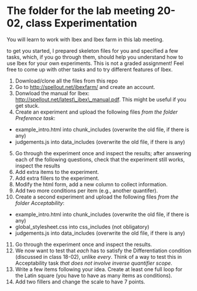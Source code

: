 # The folder for the lab meeting 20-02, class Experimentation

You will learn to work with Ibex and Ibex farm in this lab meeting.

to get you started, I prepared skeleton files for you and specified a few tasks, which, if you go through them, should help you understand how to use Ibex for your own experiments. This is not a graded assignment! Feel free to come up with other tasks and to try different features of Ibex.

1. Download/clone all the files from this repo
2. Go to http://spellout.net/ibexfarm/ and create an account.
3. Donwload the manual for Ibex: http://spellout.net/latest\_ibex\_manual.pdf. This might be useful if you get stuck.
4. Create an experiment and upload the following files *from the folder Preference task*:
- example\_intro.html into chunk\_includes (overwrite the old file, if there is any)
- judgements.js into data\_includes (overwrite the old file, if there is any)
5. Go through the experiment once and inspect the results; after answering each of the following questions, check that the experiment still works, inspect the results
6. Add extra items to the experiment.
7. Add extra fillers to the experiment.
8. Modify the html form, add a new column to collect information.
9. Add two more conditions per item (e.g., another quantifer).
10. Create a second experiment and upload the following files *from the folder Acceptability*:
- example\_intro.html into chunk\_includes (overwrite the old file, if there is any)
- global\_stylesheet.css into css\_includes (not obligatory)
- judgements.js into data\_includes (overwrite the old file, if there is any)
11. Go through the experiment once and inspect the results.
12. We now want to test that *each* has to satisfy the Differentiation condition (discussed in class 18-02), unlike *every*. Think of a way to test this in Acceptability task *that does not involve inverse quantifier scope*.
13. Write a few items following your idea. Create at least one full loop for the Latin square (you have to have as many items as conditions).
14. Add two fillers and change the scale to have 7 points.
